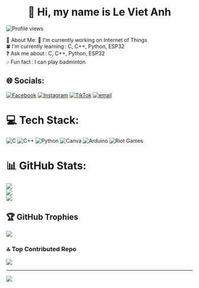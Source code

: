 


<div id="toc">
  <ul align="center" style="list-style: none">
    <summary>
      <h1>
        👋 Hi, my name is Le Viet Anh
      </h1>
    </summary>
  </ul>
</div>

![Profile views](https://komarev.com/ghpvc/?username=vanhhihi&label=Profile%20views&color=0e75b6&style=flat)

💫 About Me:
💪 I'm currently working on Internet of Things  <br>🍀 I'm currently learning : C, C++, Python, ESP32  <br>❓ Ask me about : C, C++, Python, ESP32  <br>🎶 Fun fact : I can play badminton<br>


## 🌐 Socials:
[![Facebook](https://img.shields.io/badge/Facebook-%231877F2.svg?logo=Facebook&logoColor=white)](https://facebook.com/https://www.facebook.com/vanh.le.165685/?locale=vi_VN) [![Instagram](https://img.shields.io/badge/Instagram-%23E4405F.svg?logo=Instagram&logoColor=white)](https://instagram.com/https://www.instagram.com/anhviet22_1/) [![TikTok](https://img.shields.io/badge/TikTok-%23000000.svg?logo=TikTok&logoColor=white)](https://tiktok.com/@https://www.tiktok.com/@vanhne220105) [![email](https://img.shields.io/badge/Email-D14836?logo=gmail&logoColor=white)](mailto:leva2k5@gmail.com) 

# 💻 Tech Stack:
![C](https://img.shields.io/badge/c-%2300599C.svg?style=for-the-badge&logo=c&logoColor=white) ![C++](https://img.shields.io/badge/c++-%2300599C.svg?style=for-the-badge&logo=c%2B%2B&logoColor=white) ![Python](https://img.shields.io/badge/python-3670A0?style=for-the-badge&logo=python&logoColor=ffdd54) ![Canva](https://img.shields.io/badge/Canva-%2300C4CC.svg?style=for-the-badge&logo=Canva&logoColor=white) ![Arduino](https://img.shields.io/badge/-Arduino-00979D?style=for-the-badge&logo=Arduino&logoColor=white) ![Riot Games](https://img.shields.io/badge/riotgames-D32936.svg?style=for-the-badge&logo=riotgames&logoColor=white)
# 📊 GitHub Stats:
![](https://github-readme-stats.vercel.app/api?username=vanhhihi&theme=dark&hide_border=false&include_all_commits=false&count_private=false)<br/>
![](https://nirzak-streak-stats.vercel.app/?user=vanhhihi&theme=dark&hide_border=false)<br/>
![](https://github-readme-stats.vercel.app/api/top-langs/?username=vanhhihi&theme=dark&hide_border=false&include_all_commits=false&count_private=false&layout=compact)

## 🏆 GitHub Trophies
![](https://github-profile-trophy.vercel.app/?username=vanhhihi&theme=radical&no-frame=false&no-bg=false&margin-w=4)

### 🔝 Top Contributed Repo
![](https://github-contributor-stats.vercel.app/api?username=vanhhihi&limit=5&theme=dark&combine_all_yearly_contributions=true)

---
[![](https://visitcount.itsvg.in/api?id=vanhhihi&icon=0&color=0)](https://visitcount.itsvg.in)

<!-- Proudly created with GPRM ( https://gprm.itsvg.in ) -->

